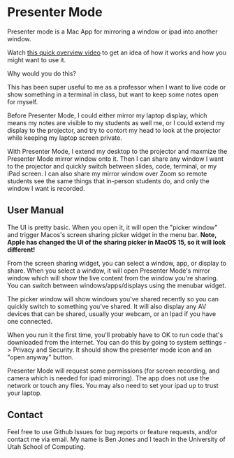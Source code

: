 # Presenter Mode

Presenter mode is a Mac App for mirroring a window or ipad into another window.

Watch [this quick overview video](https://youtu.be/sBFA_YjKue8) to get an idea of how it works and how you might want to use it.  

Why would you do this?

This has been super useful to me as a professor when I want to live code or show something in a terminal in class, but want to keep some notes open for myself.  

Before Presenter Mode, I could either mirror my laptop display, which means my notes are visible to my students as well me, or I could extend my display to the projector, and try to contort my head to look at the projector while keeping my laptop screen private. 

With Presenter Mode, I extend my desktop to the projector and maxmize the Presenter Mode mirror window onto it.  Then I can share any window I want to the projector and quickly switch between slides, code, terminal, or my iPad screen.  I can also share my mirror window over Zoom so remote students see the same things that in-person students do, and only the window I want is recorded.

## User Manual

The UI is pretty basic.  When you open it, it will open the "picker window" and trigger Macos's screen sharing picker widget in the menu bar.  **Note, Apple has changed the UI of the sharing picker in MacOS 15, so it will look different!**

From the screen sharing widget, you can select a window, app, or display to share.  When you select a window, it will open Presenter Mode's mirror window which will show the live content from the window you're sharing.  You can switch between windows/apps/displays using the menubar widget.

The picker window will show windows you've shared recently so you can quickly switch to something you've shared.  It will also display any AV devices that can be shared, usually your webcam, or an Ipad if you have one connected.

When you run it the first time, you'll probably have to OK to run code that's downloaded from the internet.  You can do this by going to system settings -> Privacy and Security.  It should show the presenter mode icon and an "open anyway" button.  

Presenter Mode will request some permissions (for screen recording, and camera which is needed for ipad mirroring).  The app does not use the network or touch any files.  You may also need to set your ipad up to trust your laptop.

## Contact

Feel free to use Github Issues for bug reports or feature requests, and/or contact me via email.  My name is Ben Jones and I teach in the University of Utah School of Computing.
